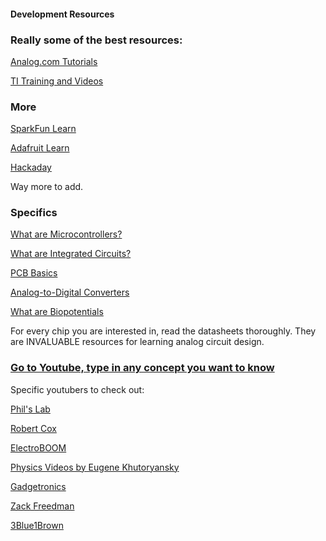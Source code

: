 #### Development Resources

### Really some of the best resources:

[Analog.com Tutorials](https://www.analog.com/en/education/education-library/tutorials.html)

[TI Training and Videos](https://training.ti.com/)

### More

[SparkFun Learn](https://learn.sparkfun.com/)

[Adafruit Learn](https://learn.adafruit.com/)

[Hackaday](https://hackaday.io)

Way more to add.

### Specifics

[What are Microcontrollers?](https://www.build-electronic-circuits.com/microcontroller-tutorial-part1/)

[What are Integrated Circuits?](https://learn.sparkfun.com/tutorials/integrated-circuits/all)

[PCB Basics](https://learn.sparkfun.com/tutorials/pcb-basics/all)

[Analog-to-Digital Converters](https://www.electronics-tutorials.ws/combination/analogue-to-digital-converter.html)

[What are Biopotentials](https://isn.ucsd.edu/courses/beng186b/lectures/beng186b-lecture10-notes.pdf)

For every chip you are interested in, read the datasheets thoroughly. They are INVALUABLE resources for learning analog circuit design.

### [Go to Youtube, type in any concept you want to know](https://www.youtube.com/results?search_query=electronics+tutorial)

Specific youtubers to check out:

[Phil's Lab](https://www.youtube.com/c/PhilS94)

[Robert Cox](https://www.youtube.com/channel/UCUt8bDLh3dpxBYMnok0Ud7w/videos)

[ElectroBOOM](https://www.youtube.com/c/Electroboom)

[Physics Videos by Eugene Khutoryansky](https://www.youtube.com/user/EugeneKhutoryansky)

[Gadgetronics](https://www.youtube.com/c/Gadgetronicx/videos)

[Zack Freedman](https://www.youtube.com/c/ZackFreedman/videos)

[3Blue1Brown](https://www.youtube.com/watch?v=r6sGWTCMz2k)
